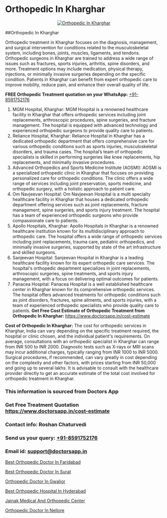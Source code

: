 # Orthopedic In Kharghar

<p align="center">
  <a href="https://doctorsapp.in">
    <img src="https://i.ibb.co/tqM3hNg/sqdqdqsddsa.png" alt="Orthopedic In Kharghar">
  </a>
</p>
##Orthopedic In Kharghar

Orthopedic treatment in Kharghar focuses on the diagnosis, management, and surgical intervention for conditions related to the musculoskeletal system, including bones, joints, muscles, ligaments, and tendons. Orthopedic surgeons in Kharghar are trained to address a wide range of issues such as fractures, sports injuries, arthritis, spine disorders, and more. Treatment options may include medication, physical therapy, injections, or minimally invasive surgeries depending on the specific condition. Patients in Kharghar can benefit from expert orthopedic care to improve mobility, reduce pain, and enhance their overall quality of life.

**FREE Orthopedic Treatment quotation on your WhatsApp:**  [+91-8591752176](https://api.whatsapp.com/send?phone=8591752176)

1) MGM Hospital, Kharghar: MGM Hospital is a renowned healthcare facility in Kharghar that offers orthopedic services including joint replacements, arthroscopic procedures, spine surgeries, and fracture management. The hospital is equipped with advanced technology and experienced orthopedic surgeons to provide quality care to patients.
2) Reliance Hospital, Kharghar: Reliance Hospital in Kharghar has a dedicated orthopedic department that offers comprehensive care for various orthopedic conditions such as sports injuries, musculoskeletal disorders, and trauma cases. The hospital’s team of orthopedic specialists is skilled in performing surgeries like knee replacements, hip replacements, and minimally invasive procedures.
3) Advanced Orthopedics and Sports Medicine Institute (AOSMI): AOSMI is a specialized orthopedic clinic in Kharghar that focuses on providing personalized care for orthopedic conditions. The clinic offers a wide range of services including joint preservation, sports medicine, and orthopedic surgery, with a holistic approach to patient care.
4) Om Navjeevan Hospital: Om Navjeevan Hospital is a multi specialty healthcare facility in Kharghar that houses a dedicated orthopedic department offering services such as joint replacements, fracture management, spine surgeries, and sports injury treatment. The hospital has a team of experienced orthopedic surgeons who provide compassionate care to patients.
5) Apollo Hospitals, Kharghar: Apollo Hospitals in Kharghar is a renowned healthcare institution known for its multidisciplinary approach to orthopedic care. The hospital offers a wide range of orthopedic services including joint replacements, trauma care, pediatric orthopedics, and minimally invasive surgeries, supported by state of the art infrastructure and skilled surgeons.
6) Sanjeevan Hospital: Sanjeevan Hospital in Kharghar is a leading healthcare facility known for its expert orthopedic care services. The hospital's orthopedic department specializes in joint replacements, arthroscopic surgeries, spine treatments, and sports injury management, with a focus on delivering optimal outcomes for patients.
7) Panacea Hospital: Panacea Hospital is a well established healthcare center in Kharghar known for its comprehensive orthopedic services. The hospital offers advanced treatments for orthopedic conditions such as joint disorders, fractures, spine ailments, and sports injuries, with a team of experienced orthopedic specialists who provide quality care to patients.
**Get Free Cost Estimate of Orthopedic Treatment from Orthopedic In Kharghar:** https://www.doctorsapp.in/cost-estimate

**Cost of Orthopedic In Kharghar:**
The cost for orthopedic services in Kharghar, India can vary depending on the specific treatment required, the hospital or clinic chosen, and the individual patient's requirements. On average, consultations with an orthopedic specialist in Kharghar can range from INR 500 to INR 2000. Diagnostic tests such as X-rays or MRI scans may incur additional charges, typically ranging from INR 1000 to INR 5000. Surgical procedures, if recommended, can vary greatly in cost depending on the complexity and other factors, with prices starting from INR 50,000 and going up to several lakhs. It is advisable to consult with the healthcare provider directly to get an accurate estimate of the total cost involved for orthopedic treatment in Kharghar.

### This information is sourced from Doctors App 
### Get Free Treatment Quotation https://www.doctorsapp.in/cost-estimate
### Contact info: Roshan Chaturvedi 
### Send us your query: [+91-8591752176](https://api.whatsapp.com/send?phone=8591752176) 
### Email id: support@doctorsapp.in

[Best Orthopedic Doctor In Faridabad](https://www.linkedin.com/pulse/best-orthopedic-doctor-faridabad-knee-replacement-treatment-vl7ke?trackingId=L%2B%2BBe%2BQMjQcs9j0jgcZYEA%3D%3D&lipi=urn%3Ali%3Apage%3Ad_flagship3_company_admin%3BII%2FSNcWiSiigR90SV5cfEQ%3D%3D)

[Best Orthopedic Doctor In Surat](https://www.linkedin.com/pulse/best-orthopedic-doctor-surat-doctorsapp-chittagong-hciye?trackingId=jKmMNezZltfIiPHfoGD1Qw%3D%3D&lipi=urn%3Ali%3Apage%3Ad_flagship3_company_admin%3BUjs5mcUZR9ewYOKOFkpg2w%3D%3D)

[Orthopedic Doctor In Gwalior](https://medium.com/@vimalrana22/orthopedic-doctor-in-gwalior-db56315fa585)

[Best Orthopedic Hospital In Hyderabad](https://medium.com/@vimalrana22/best-orthopedic-hospital-in-hyderabad-e7492a968a31)

[Jainak Medical And Orthopedic Center](https://doctors-apps.github.io/doctorsapp/jainak-medical-and-orthopedic-center)

[Orthopedic Doctor In Nellore](https://doctors-apps.github.io/doctorsapp/orthopedic-doctor-in-nellore)

